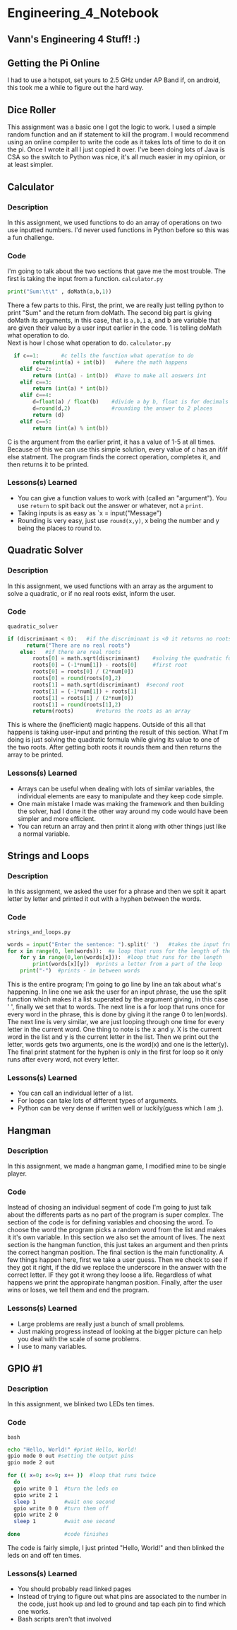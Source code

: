 # Engineering_4_Notebook
## Vann's Engineering 4 Stuff! :)
## Getting the Pi Online
I had to use a hotspot, set yours to 2.5 GHz under AP Band if, on android, this took me a while to figure out the hard way.
## Dice Roller
This assignment was a basic one I got the logic to work. I used a simple random function and an if statement to kill the program. I would recommend using an online compiler to write the code as it takes lots of time to do it on the pi. Once I wrote it all I just copied it over. I've been doing lots of Java is CSA so the switch to Python was nice, it's all much easier in my opinion, or at least simpler. 
## Calculator
### Description
In this assignment, we used functions to do an array of operations on two use inputted numbers. I'd never used functions in Python before so this was a fun challenge. 
### Code
I'm going to talk about the two sections that gave me the most trouble. The first is taking the input from a function. 
`calculator.py`
```python 
print("Sum:\t\t" , doMath(a,b,1))
```
There a few parts to this. First, the print, we are really just telling python to print "Sum" and the return from doMath. The second big part is giving doMath its arguments, in this case, that is `a,b,1` a, and b are variable that are given their value by a user input earlier in the code. 1 is telling doMath what operation to do.  
Next is how I chose what operation to do.
`calculator.py`
```python
  if c==1:       #c tells the function what operation to do
        return(int(a) + int(b))   #where the math happens
    elif c==2:
        return (int(a) - int(b))  #have to make all answers int
    elif c==3:
        return (int(a) * int(b))
    elif c==4:
        d=float(a) / float(b)    #divide a by b, float is for decimals
        d=round(d,2)             #rounding the answer to 2 places
        return (d)
    elif c==5:
        return (int(a) % int(b))
 ```
C is the argument from the earlier print, it has a value of 1-5 at all times. Because of this we can use this simple solution, every value of c has an if/if else statment. The program finds the correct operation, completes it, and then returns it to be printed. 
### Lessons(s) Learned
- You can give a function values to work with (called an "argument"). You use `return` to spit back out the answer or whatever, not a `print`.
- Taking inputs is as easy as `x = input("Message")
- Rounding is very easy, just use `round(x,y)`, x being the number and y being the places to round to. 
## Quadratic Solver
### Description
In this assignment, we used functions with an array as the argument to solve a quadratic, or if no real roots exist, inform the user. 
### Code
`quadratic_solver`
```python 
if (discriminant < 0):   #if the discriminant is <0 it returns no roots
      return("There are no real roots")
    else:   #if there are real roots
        roots[0] = math.sqrt(discriminant)    #solving the quadratic formula
        roots[0] = (-1*num[1]) - roots[0]     #first root 
        roots[0] = roots[0] / (2*num[0])  
        roots[0] = round(roots[0],2)
        roots[1] = math.sqrt(discriminant)  #second root
        roots[1] = (-1*num[1]) + roots[1]
        roots[1] = roots[1] / (2*num[0])  
        roots[1] = round(roots[1],2)
        return(roots)       #returns the roots as an array
```
This is where the (inefficient) magic happens. Outside of this all that happens is taking user-input and printing the result of this section. What I'm doing is just solving the quadratic formula while giving its value to one of the two roots. After getting both roots it rounds them and then returns the array to be printed. 
### Lessons(s) Learned
- Arrays can be useful when dealing with lots of similar variables, the individual elements are easy to manipulate and they keep code simple. 
- One main mistake I made was making the framework and then building the solver, had I done it the other way around my code would have been simpler and more efficient. 
- You can return an array and then print it along with other things just like a normal variable.  
## Strings and Loops
### Description
In this assignment, we asked the user for a phrase and then we spit it apart letter by letter and printed it out with a hyphen between the words.  
### Code
`strings_and_loops.py`
```python 
words = input("Enter the sentence: ").split(' ')   #takes the input from the user and puts it in a list with a space in between
for x in range(0, len(words)):  #a loop that runs for the length of the string
    for y in range(0,len(words[x])):  #loop that runs for the length 
        print(words[x][y])  #prints a letter from a part of the loop
    print("-")  #prints - in between words
```

This is the entire program; I'm going to go line by line an tak about what's happening. In line one we ask the user for an input phrase, the use the split function which makes it a list superated by the argument giving, in this case ' ', finally we set that to words. The next line is a for loop that runs once for every word in the phrase, this is done by giving it the range 0 to len(words). The next line is very similar, we are just looping through one time for every letter in the current word. One thing to note is the x and y. X is the current word in the list and y is the current letter in the list. Then we print out the letter, words gets two arguments, one is the word(x) and one is the letter(y). The final print statment for the hyphen is only in the first for loop so it only runs after every word, not every letter. 

### Lessons(s) Learned

- You can call an individual letter of a list.  
- For loops can take lots of different types of arguments. 
- Python can be very dense if written well or luckily(guess which I am ;). 
## Hangman
### Description
In this assignment, we made a hangman game, I modified mine to be single player.  
### Code
  Instead of chosing an individual segment of code I'm going to just talk about the differents parts as no part of the program is super complex. The section of the code is for defining variables and choosing the word. To choose the word the program picks a random word from the list and makes it it's own variable. In this section we also set the amount of lives. 
  The next section is the hangman function, this just takes an argument and then prints the correct hangman position. 
  The final section is the main functionality. A few things happen here, first we take a user guess. Then we check to see if they got it right, if the did we replace the underscore in the answer with the correct letter. IF they got it wrong they loose a life. Regardless of what happens we print the appropirate hangman position. Finally, after the user wins or loses, we tell them and end the program. 

### Lessons(s) Learned

- Large problems are really just a bunch of small problems. 
- Just making progress instead of looking at the bigger picture can help you deal with the scale of some problems. 
- I use to many variables. 
## GPIO #1
### Description
In this assignment, we blinked two LEDs ten times.   
### Code
   `bash`
```bash 
echo "Hello, World!" #print Hello, World!
gpio mode 0 out #setting the output pins
gpio mode 2 out

for (( x=0; x<=9; x++ ))  #loop that runs twice
  do  
  gpio write 0 1  #turn the leds on
  gpio write 2 1
  sleep 1         #wait one second
  gpio write 0 0  #turn them off
  gpio write 2 0
  sleep 1         #wait one second

done              #code finishes
```
The code is fairly simple, I just printed "Hello, World!" and then blinked the leds on and off ten times.  

### Lessons(s) Learned

- You should probably read linked pages
- Instead of trying to figure out what pins are associated to the number in the code, just hook up and led to ground and tap each pin to find which one works. 
- Bash scripts aren't that involved
